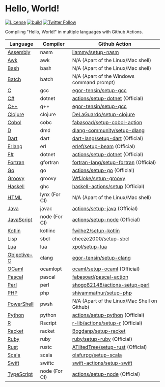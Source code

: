 # Hello, World!

[![License](https://img.shields.io/badge/License-Apache%202.0-blue.svg)](https://www.apache.org/licenses/LICENSE-2.0)
[![build](https://github.com/jaredsburrows/hello-world/actions/workflows/build.yml/badge.svg)](https://github.com/jaredsburrows/hello-world/actions/workflows/build.yml)
[![Twitter Follow](https://img.shields.io/twitter/follow/jaredsburrows.svg?style=social)](https://twitter.com/jaredsburrows)

Compiling "Hello, World!" in multiple languages with Github Actions.

| Language                                                                                                                                           | Compiler      | Github Action                                                                          |
|----------------------------------------------------------------------------------------------------------------------------------------------------|---------------|----------------------------------------------------------------------------------------|
| [Assembly](https://nasm.us)                                                                                                                        | nasm          | [ilammy/setup-nasm](https://github.com/ilammy/setup-nasm)                              |
| [Awk](https://gnu.org/software/gawk/manual/gawk.html)                                                                                              | awk           | N/A (Apart of the Linux/Mac shell)                                                     |
| [Bash](https://gnu.org/software/bash)                                                                                                              | bash          | N/A (Apart of the Linux/Mac shell)                                                     |
| [Batch](https://learn.microsoft.com/en-us/windows-server/administration/windows-commands/windows-commands)                                         | batch         | N/A (Apart of the Windows command prompt)                                              |
| [C](https://open-std.org/jtc1/sc22/wg14)                                                                                                           | gcc           | [egor-tensin/setup-gcc](https://github.com/egor-tensin/setup-gcc)                      |
| [C#](https://learn.microsoft.com/en-us/dotnet/csharp)                                                                                              | dotnet        | [actions/setup-dotnet](https://github.com/actions/setup-dotnet) (Official)             |
| [C++](https://isocpp.org)                                                                                                                          | g++           | [egor-tensin/setup-gcc](https://github.com/egor-tensin/setup-gcc)                      |
| [Clojure](https://clojure.org)                                                                                                                     | clojure       | [DeLaGuardo/setup-clojure](https://github.com/DeLaGuardo/setup-clojure)                |
| [Cobol](https://gnucobol.sourceforge.io/faq/index.html)                                                                                            | cobc          | [fabasoad/setup-cobol-action](https://github.com/fabasoad/setup-cobol-action)          |
| [D](https://dlang.org)                                                                                                                             | dmd           | [dlang-community/setup-dlang](https://github.com/dlang-community/setup-dlang)          |
| [Dart](https://dart.dev)                                                                                                                           | dart          | [dart-lang/setup-dart](https://github.com/dart-lang/setup-dart) (Official)             |
| [Erlang](https://erlang.org)                                                                                                                       | erl           | [erlef/setup-beam](https://github.com/erlef/setup-beam) (Official)                     |
| [F#](https://learn.microsoft.com/en-us/dotnet/fsharp)                                                                                              | dotnet        | [actions/setup-dotnet](https://github.com/actions/setup-dotnet) (Official)             |
| [Fortran](https://erlang.org)                                                                                                                      | gfortran      | [fortran-lang/setup-fortran](https://github.com/fortran-lang/setup-fortran) (Official) |
| [Go](https://go.dev)                                                                                                                               | go            | [actions/setup-go](https://github.com/actions/setup-go) (Official)                     |
| [Groovy](https://groovy-lang.org)                                                                                                                  | groovy        | [WtfJoke/setup-groovy](https://github.com/WtfJoke/setup-groovy)                        |
| [Haskell](https://haskell.org)                                                                                                                     | ghc           | [haskell-actions/setup](https://github.com/haskell-actions/setup) (Official)           |
| [HTML](https://w3.org/html)                                                                                                                        | lynx (For CI) | N/A (Apart of the Linux/Mac shell)                                                     |
| [Java](https://java.com/en)                                                                                                                        | javac         | [actions/setup-java](https://github.com/actions/setup-java) (Official)                 |
| [JavaScript](https://developer.oracle.com/javascript)                                                                                              | node (For CI) | [actions/setup-node](https://github.com/actions/setup-node) (Official)                 |
| [Kotlin](https://kotlinlang.org)                                                                                                                   | kotlinc       | [fwilhe2/setup-kotlin](https://github.com/fwilhe2/setup-kotlin)                        |
| [Lisp](https://lisp-lang.org)                                                                                                                      | sbcl          | [cheeze2000/setup-sbcl](https://github.com/cheeze2000/setup-sbcl)                      |
| [Lua](https://lua.org)                                                                                                                             | lua           | [xpol/setup-lua](https://github.com/xpol/setup-lua)                                    |
| [Objective-C](https://developer.apple.com/library/archive/documentation/Cocoa/Conceptual/ProgrammingWithObjectiveC/Introduction/Introduction.html) | clang         | [egor-tensin/setup-clang](https://github.com/egor-tensin/setup-clang)                  |
| [OCaml](https://ocaml.org)                                                                                                                         | ocamlopt      | [ocaml/setup-ocaml](https://github.com/ocaml/setup-ocaml) (Official)                   |
| [Pascal](https://www.freepascal.org)                                                                                                               | pascal        | [fabasoad/pascal-action](https://github.com/fabasoad/pascal-action)                    |
| [Perl](https://perl.org)                                                                                                                           | perl          | [shogo82148/actions-setup-perl](https://github.com/shogo82148/actions-setup-perl)      |
| [PHP](https://php.net)                                                                                                                             | php           | [shivammathur/setup-php](https://github.com/shivammathur/setup-php)                    |
| [PowerShell](https://learn.microsoft.com/en-us/powershell)                                                                                         | pwsh          | N/A (Apart of the Linux/Mac Shell on Github)                                           |
| [Python](https://python.org)                                                                                                                       | python        | [actions/setup-python](https://github.com/actions/setup-python) (Official)             |
| [R](https://r-project.org)                                                                                                                         | Rscript       | [r-lib/actions/setup-r](https://github.com/r-lib/actions) (Official)                   |
| [Racket](https://racket-lang.org)                                                                                                                  | racket        | [Bogdanp/setup-racket](https://github.com/Bogdanp/setup-racket)                        |
| [Ruby](https://ruby-lang.org/en)                                                                                                                   | ruby          | [ruby/setup-ruby](https://github.com/ruby/setup-ruby) (Official)                       |
| [Rust](https://rust-lang.org)                                                                                                                      | rustc         | [ATiltedTree/setup-rust](https://github.com/ATiltedTree/setup-rust) (Official)         |
| [Scala](https://scala-lang.org)                                                                                                                    | scala         | [olafurpg/setup-scala](https://github.com/olafurpg/setup-scala)                        |
| [Swift](https://swift.org)                                                                                                                         | swiftc        | [swift-actions/setup-swift](https://github.com/swift-actions/setup-swift)              |
| [TypeScript](https://typescriptlang.org)                                                                                                           | node (For CI) | [actions/setup-node](https://github.com/actions/setup-node) (Official)                 |

